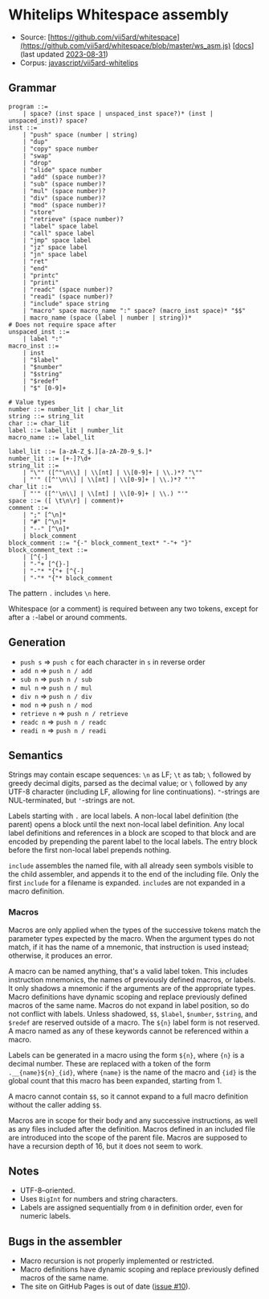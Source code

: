 # Whitelips Whitespace assembly

- Source: [https://github.com/vii5ard/whitespace](https://github.com/vii5ard/whitespace/blob/master/ws_asm.js)
  [[docs](https://vii5ard.github.io/whitespace/help.html#assembly)]
  (last updated [2023-08-31](https://github.com/vii5ard/whitespace/commit/b2a65e8d7f4c1aa8d3d1a235c473a45635343ad0))
- Corpus: [javascript/vii5ard-whitelips](https://github.com/wspace/corpus/tree/main/javascript/vii5ard-whitelips)

## Grammar

```bnf
program ::=
    | space? (inst space | unspaced_inst space?)* (inst | unspaced_inst)? space?
inst ::=
    | "push" space (number | string)
    | "dup"
    | "copy" space number
    | "swap"
    | "drop"
    | "slide" space number
    | "add" (space number)?
    | "sub" (space number)?
    | "mul" (space number)?
    | "div" (space number)?
    | "mod" (space number)?
    | "store"
    | "retrieve" (space number)?
    | "label" space label
    | "call" space label
    | "jmp" space label
    | "jz" space label
    | "jn" space label
    | "ret"
    | "end"
    | "printc"
    | "printi"
    | "readc" (space number)?
    | "readi" (space number)?
    | "include" space string
    | "macro" space macro_name ":" space? (macro_inst space)* "$$"
    | macro_name (space (label | number | string))*
# Does not require space after
unspaced_inst ::=
    | label ":"
macro_inst ::=
    | inst
    | "$label"
    | "$number"
    | "$string"
    | "$redef"
    | "$" [0-9]+

# Value types
number ::= number_lit | char_lit
string ::= string_lit
char ::= char_lit
label ::= label_lit | number_lit
macro_name ::= label_lit

label_lit ::= [a-zA-Z_$.][a-zA-Z0-9_$.]*
number_lit ::= [+-]?\d+
string_lit ::=
    | "\"" ([^"\n\\] | \\[nt] | \\[0-9]+ | \\.)*? "\""
    | "'" ([^'\n\\] | \\[nt] | \\[0-9]+ | \\.)*? "'"
char_lit ::=
    | "'" ([^'\n\\] | \\[nt] | \\[0-9]+ | \\.) "'"
space ::= ([ \t\n\r] | comment)+
comment ::=
    | ";" [^\n]*
    | "#" [^\n]*
    | "--" [^\n]*
    | block_comment
block_comment ::= "{-" block_comment_text* "-"+ "}"
block_comment_text ::=
    | [^{-]
    | "-"+ [^{}-]
    | "-"* "{"+ [^{-]
    | "-"* "{"* block_comment
```

The pattern `.` includes `\n` here.

Whitespace (or a comment) is required between any two tokens, except for after
a `:`-label or around comments.

## Generation

- `push s` => `push c` for each character in `s` in reverse order
- `add n` => `push n / add`
- `sub n` => `push n / sub`
- `mul n` => `push n / mul`
- `div n` => `push n / div`
- `mod n` => `push n / mod`
- `retrieve n` => `push n / retrieve`
- `readc n` => `push n / readc`
- `readi n` => `push n / readi`

## Semantics

Strings may contain escape sequences: `\n` as LF; `\t` as tab; `\` followed by
greedy decimal digits, parsed as the decimal value; or `\` followed by any UTF-8
character (including LF, allowing for line continuations). `"`-strings are
NUL-terminated, but `'`-strings are not.

Labels starting with `.` are local labels. A non-local label definition (the
parent) opens a block until the next non-local label definition. Any local label
definitions and references in a block are scoped to that block and are encoded
by prepending the parent label to the local labels. The entry block before the
first non-local label prepends nothing.

`include` assembles the named file, with all already seen symbols visible to the
child assembler, and appends it to the end of the including file. Only the first
`include` for a filename is expanded. `include`s are not expanded in a macro
definition.

### Macros

Macros are only applied when the types of the successive tokens match the
parameter types expected by the macro. When the argument types do not match, if
it has the name of a mnemonic, that instruction is used instead; otherwise, it
produces an error.

A macro can be named anything, that's a valid label token. This includes
instruction mnemonics, the names of previously defined macros, or labels. It
only shadows a mnemonic if the arguments are of the appropriate types. Macro
definitions have dynamic scoping and replace previously defined macros of the
same name. Macros do not expand in label position, so do not conflict with
labels. Unless shadowed, `$$`, `$label`, `$number`, `$string`, and `$redef` are
reserved outside of a macro. The `${n}` label form is not reserved. A macro
named as any of these keywords cannot be referenced within a macro.

Labels can be generated in a macro using the form `${n}`, where `{n}` is a
decimal number. These are replaced with a token of the form
`.__{name}${n}_{id}`, where `{name}` is the name of the macro and `{id}` is the
global count that this macro has been expanded, starting from 1.

A macro cannot contain `$$`, so it cannot expand to a full macro definition
without the caller adding `$$`.

Macros are in scope for their body and any successive instructions, as well as
any files included after the definition. Macros defined in an included file are
introduced into the scope of the parent file. Macros are supposed to have a
recursion depth of 16, but it does not seem to work.

## Notes

- UTF-8–oriented.
- Uses `BigInt` for numbers and string characters.
- Labels are assigned sequentially from `0` in definition order, even for
  numeric labels.

## Bugs in the assembler

- Macro recursion is not properly implemented or restricted.
- Macro definitions have dynamic scoping and replace previously defined macros
  of the same name.
- The site on GitHub Pages is out of date ([issue #10](https://github.com/vii5ard/whitespace/issues/10)).
